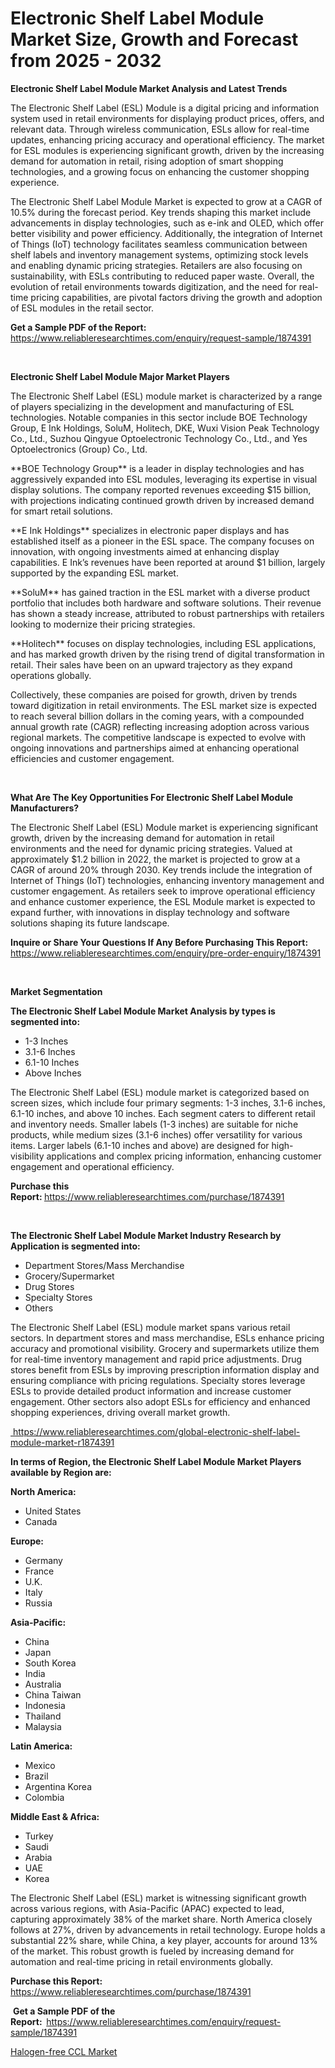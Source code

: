 <p><h1>Electronic Shelf Label Module Market Size, Growth and Forecast from 2025 - 2032</h1></p><p><strong>Electronic Shelf Label Module Market Analysis and Latest Trends</strong></p>
<p><p>The Electronic Shelf Label (ESL) Module is a digital pricing and information system used in retail environments for displaying product prices, offers, and relevant data. Through wireless communication, ESLs allow for real-time updates, enhancing pricing accuracy and operational efficiency. The market for ESL modules is experiencing significant growth, driven by the increasing demand for automation in retail, rising adoption of smart shopping technologies, and a growing focus on enhancing the customer shopping experience.</p><p>The Electronic Shelf Label Module Market is expected to grow at a CAGR of 10.5% during the forecast period. Key trends shaping this market include advancements in display technologies, such as e-ink and OLED, which offer better visibility and power efficiency. Additionally, the integration of Internet of Things (IoT) technology facilitates seamless communication between shelf labels and inventory management systems, optimizing stock levels and enabling dynamic pricing strategies. Retailers are also focusing on sustainability, with ESLs contributing to reduced paper waste. Overall, the evolution of retail environments towards digitization, and the need for real-time pricing capabilities, are pivotal factors driving the growth and adoption of ESL modules in the retail sector.</p></p>
<p><strong>Get a Sample PDF of the Report:&nbsp;</strong> <a href="https://www.reliableresearchtimes.com/enquiry/request-sample/1874391?utm_campaign=2284&utm_medium=2&utm_source=Github&utm_content=ia&utm_term=13022025&utm_id=electronic-shelf-label-module">https://www.reliableresearchtimes.com/enquiry/request-sample/1874391</a></p>
<p>&nbsp;</p>
<p><strong>Electronic Shelf Label Module Major Market Players</strong></p>
<p><p>The Electronic Shelf Label (ESL) module market is characterized by a range of players specializing in the development and manufacturing of ESL technologies. Notable companies in this sector include BOE Technology Group, E Ink Holdings, SoluM, Holitech, DKE, Wuxi Vision Peak Technology Co., Ltd., Suzhou Qingyue Optoelectronic Technology Co., Ltd., and Yes Optoelectronics (Group) Co., Ltd.</p><p>**BOE Technology Group** is a leader in display technologies and has aggressively expanded into ESL modules, leveraging its expertise in visual display solutions. The company reported revenues exceeding $15 billion, with projections indicating continued growth driven by increased demand for smart retail solutions.</p><p>**E Ink Holdings** specializes in electronic paper displays and has established itself as a pioneer in the ESL space. The company focuses on innovation, with ongoing investments aimed at enhancing display capabilities. E Ink’s revenues have been reported at around $1 billion, largely supported by the expanding ESL market.</p><p>**SoluM** has gained traction in the ESL market with a diverse product portfolio that includes both hardware and software solutions. Their revenue has shown a steady increase, attributed to robust partnerships with retailers looking to modernize their pricing strategies.</p><p>**Holitech** focuses on display technologies, including ESL applications, and has marked growth driven by the rising trend of digital transformation in retail. Their sales have been on an upward trajectory as they expand operations globally.</p><p>Collectively, these companies are poised for growth, driven by trends toward digitization in retail environments. The ESL market size is expected to reach several billion dollars in the coming years, with a compounded annual growth rate (CAGR) reflecting increasing adoption across various regional markets. The competitive landscape is expected to evolve with ongoing innovations and partnerships aimed at enhancing operational efficiencies and customer engagement.</p></p>
<p>&nbsp;</p>
<p><strong>What Are The Key Opportunities For Electronic Shelf Label Module Manufacturers?</strong></p>
<p><p>The Electronic Shelf Label (ESL) Module market is experiencing significant growth, driven by the increasing demand for automation in retail environments and the need for dynamic pricing strategies. Valued at approximately $1.2 billion in 2022, the market is projected to grow at a CAGR of around 20% through 2030. Key trends include the integration of Internet of Things (IoT) technologies, enhancing inventory management and customer engagement. As retailers seek to improve operational efficiency and enhance customer experience, the ESL Module market is expected to expand further, with innovations in display technology and software solutions shaping its future landscape.</p></p>
<p><strong>Inquire or Share Your Questions If Any Before Purchasing This Report:</strong> <a href="https://www.reliableresearchtimes.com/enquiry/pre-order-enquiry/1874391?utm_campaign=2284&utm_medium=2&utm_source=Github&utm_content=ia&utm_term=13022025&utm_id=electronic-shelf-label-module">https://www.reliableresearchtimes.com/enquiry/pre-order-enquiry/1874391</a></p>
<p>&nbsp;</p>
<p><strong>Market Segmentation</strong></p>
<p><strong>The Electronic Shelf Label Module Market Analysis by types is segmented into:</strong></p>
<p><ul><li>1-3 Inches</li><li>3.1-6 Inches</li><li>6.1-10 Inches</li><li>Above Inches</li></ul></p>
<p><p>The Electronic Shelf Label (ESL) module market is categorized based on screen sizes, which include four primary segments: 1-3 inches, 3.1-6 inches, 6.1-10 inches, and above 10 inches. Each segment caters to different retail and inventory needs. Smaller labels (1-3 inches) are suitable for niche products, while medium sizes (3.1-6 inches) offer versatility for various items. Larger labels (6.1-10 inches and above) are designed for high-visibility applications and complex pricing information, enhancing customer engagement and operational efficiency.</p></p>
<p><strong>Purchase this Report:&nbsp;</strong><a href="https://www.reliableresearchtimes.com/purchase/1874391?utm_campaign=2284&utm_medium=2&utm_source=Github&utm_content=ia&utm_term=13022025&utm_id=electronic-shelf-label-module">https://www.reliableresearchtimes.com/purchase/1874391</a></p>
<p>&nbsp;</p>
<p><strong>The Electronic Shelf Label Module Market Industry Research by Application is segmented into:</strong></p>
<p><ul><li>Department Stores/Mass Merchandise</li><li>Grocery/Supermarket</li><li>Drug Stores</li><li>Specialty Stores</li><li>Others</li></ul></p>
<p><p>The Electronic Shelf Label (ESL) module market spans various retail sectors. In department stores and mass merchandise, ESLs enhance pricing accuracy and promotional visibility. Grocery and supermarkets utilize them for real-time inventory management and rapid price adjustments. Drug stores benefit from ESLs by improving prescription information display and ensuring compliance with pricing regulations. Specialty stores leverage ESLs to provide detailed product information and increase customer engagement. Other sectors also adopt ESLs for efficiency and enhanced shopping experiences, driving overall market growth.</p></p>
<p><a href="https://www.reliableresearchtimes.com/global-electronic-shelf-label-module-market-r1874391?utm_campaign=2284&utm_medium=2&utm_source=Github&utm_content=ia&utm_term=13022025&utm_id=electronic-shelf-label-module">&nbsp;https://www.reliableresearchtimes.com/global-electronic-shelf-label-module-market-r1874391</a></p>
<p><strong>In terms of Region, the Electronic Shelf Label Module Market Players available by Region are:</strong></p>
<p>
    <p> <strong> North America: </strong>
        <ul>
            <li>United States</li>
            <li>Canada</li>
        </ul>
        </p> 
    <p> <strong> Europe: </strong>
        <ul>
            <li>Germany</li>
            <li>France</li>
            <li>U.K.</li>
            <li>Italy</li>
            <li>Russia</li>
        </ul>
        </p> 
    <p> <strong> Asia-Pacific: </strong>
        <ul>
            <li>China</li>
            <li>Japan</li>
            <li>South Korea</li>
            <li>India</li>
            <li>Australia</li>
            <li>China Taiwan</li>
            <li>Indonesia</li>
            <li>Thailand</li>
            <li>Malaysia</li>
        </ul>
        </p> 
    <p> <strong> Latin America: </strong>
        <ul>
            <li>Mexico</li>
            <li>Brazil</li>
            <li>Argentina Korea</li>
            <li>Colombia</li>
        </ul>
        </p> 
    <p> <strong> Middle East & Africa: </strong>
        <ul>
            <li>Turkey</li>
            <li>Saudi</li>
            <li>Arabia</li>
            <li>UAE</li>
            <li>Korea</li>
        </ul>
    </p>
    </p>
<p><p>The Electronic Shelf Label (ESL) market is witnessing significant growth across various regions, with Asia-Pacific (APAC) expected to lead, capturing approximately 38% of the market share. North America closely follows at 27%, driven by advancements in retail technology. Europe holds a substantial 22% share, while China, a key player, accounts for around 13% of the market. This robust growth is fueled by increasing demand for automation and real-time pricing in retail environments globally.</p></p>
<p><strong>Purchase this Report: </strong><a href="https://www.reliableresearchtimes.com/purchase/1874391?utm_campaign=2284&utm_medium=2&utm_source=Github&utm_content=ia&utm_term=13022025&utm_id=electronic-shelf-label-module">https://www.reliableresearchtimes.com/purchase/1874391</a></p>
<p>&nbsp;<strong>Get a Sample PDF of the Report:&nbsp;&nbsp;</strong><a href="https://www.reliableresearchtimes.com/enquiry/request-sample/1874391?utm_campaign=2284&utm_medium=2&utm_source=Github&utm_content=ia&utm_term=13022025&utm_id=electronic-shelf-label-module">https://www.reliableresearchtimes.com/enquiry/request-sample/1874391</a></p>
<p><strong></strong></p>
<p><p><a href="https://github.com/manesros8/Market-Research-Report-List-1/blob/main/halogen-free-ccl-market.md?utm_campaign=2284&utm_medium=2&utm_source=Github&utm_content=ia&utm_term=13022025&utm_id=electronic-shelf-label-module">Halogen-free CCL Market</a></p></p>